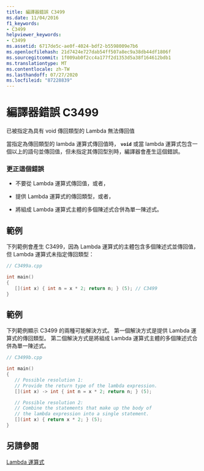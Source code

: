 ```yaml
---
title: 編譯器錯誤 C3499
ms.date: 11/04/2016
f1_keywords:
- C3499
helpviewer_keywords:
- C3499
ms.assetid: 6717de5c-ae0f-4024-bdf2-b5598009e7b6
ms.openlocfilehash: 21d7424e727dab54ff507a8ec9a38db44df1806f
ms.sourcegitcommit: 1f009ab0f2cc4a177f2d1353d5a38f164612bdb1
ms.translationtype: MT
ms.contentlocale: zh-TW
ms.lasthandoff: 07/27/2020
ms.locfileid: "87228839"
---
```

# <a name="compiler-error-c3499"></a>編譯器錯誤 C3499

已被指定為具有 void 傳回類型的 Lambda 無法傳回值

當指定為傳回類型的 lambda 運算式傳回值時， **`void`** 或當 lambda 運算式包含一個以上的語句並傳回值，但未指定其傳回型別時，編譯器會產生這個錯誤。

### <a name="to-correct-this-error"></a>更正這個錯誤

- 不要從 Lambda 運算式傳回值，或者，

- 提供 Lambda 運算式的傳回類型，或者，

- 將組成 Lambda 運算式主體的多個陳述式合併為單一陳述式。

## <a name="example"></a>範例

下列範例會產生 C3499，因為 Lambda 運算式的主體包含多個陳述式並傳回值，但 Lambda 運算式未指定傳回類型：

```cpp
// C3499a.cpp

int main()
{
   [](int x) { int n = x * 2; return n; } (5); // C3499
}
```

## <a name="example"></a>範例

下列範例顯示 C3499 的兩種可能解決方式。 第一個解決方式是提供 Lambda 運算式的傳回類型。 第二個解決方式是將組成 Lambda 運算式主體的多個陳述式合併為單一陳述式。

```cpp
// C3499b.cpp

int main()
{
   // Possible resolution 1:
   // Provide the return type of the lambda expression.
   [](int x) -> int { int n = x * 2; return n; } (5);

   // Possible resolution 2:
   // Combine the statements that make up the body of
   // the lambda expression into a single statement.
   [](int x) { return x * 2; } (5);
}
```

## <a name="see-also"></a>另請參閱

[Lambda 運算式](../../cpp/lambda-expressions-in-cpp.md)
